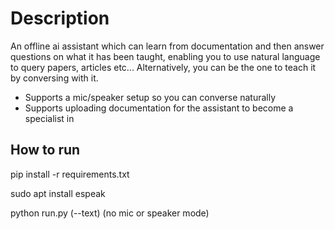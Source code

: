 # Description

An offline ai assistant which can learn from documentation and then answer questions on what it has been taught, enabling you to use natural language to query papers, articles etc... Alternatively, you can be the one to teach it by conversing with it.

- Supports a mic/speaker setup so you can converse naturally
- Supports uploading documentation for the assistant to become a specialist in

## How to run

pip install -r requirements.txt

sudo apt install espeak

python run.py (--text)      (no mic or speaker mode)


